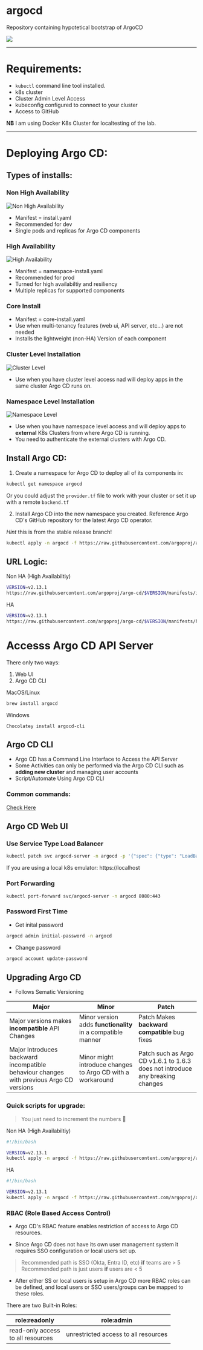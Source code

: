 # argocd
Repository containing hypotetical bootstrap of ArgoCD

<a href="https://argo-cd.readthedocs.io/en/stable/"><img src="https://argo-cd.readthedocs.io/en/stable/assets/logo.png" /></a>

---

# Requirements:
- `kubectl` command line tool installed.
- k8s cluster
- Cluster Admin Level Access
- kubeconfig configured to connect to your cluster
- Access to GitHub

**NB** I am using Docker K8s Cluster for localtesting of the lab.

---


# Deploying Argo CD:

## Types of installs:

### Non High Availability

![Non High Availability](images/non-ha.png)

- Manifest = install.yaml
- Recommended for dev
- Single pods and replicas for Argo CD components

### High Availability

![High Availability](images/ha.png)
- Manifest = namespace-install.yaml
- Recommended for prod
- Turned for high availabiltiy and resiliency
- Multiple replicas for supported components

### Core Install
- Manifest = core-install.yaml
- Use when multi-tenancy features (web ui, API server, etc...) are not needed
- Installs the lightweight (non-HA) Version of each component

### Cluster Level Installation

![Cluster Level](images/cluster-level.png)

- Use when you have cluster level access nad will deploy apps in the same cluster Argo CD runs on.

### Namespace Level Installation

![Namespace Level](images/ns-level.png)

- Use when you have namespace level access and will deploy apps to **external** K8s Clusters from where Argo CD is running.
- You need to authenticate the external clusters with Argo CD.

## Install Argo CD:

1. Create a namespace for Argo CD to deploy all of its components in:

```bash
kubectl get namespace argocd
``` 
Or you could adjust the ```provider.tf``` file to work with your cluster or set it up with a remote ```backend.tf``` 

2. Install Argo CD into the new namespace you created. Reference Argo CD's GitHub repository for the latest Argo CD operator.


*Hint* this is from the stable release branch!
```bash
kubectl apply -n argocd -f https://raw.githubusercontent.com/argoproj/argo-cd/stable/manifests/install.yaml
```
## URL Logic:

Non HA (High Availabiltiy)
```bash
VERSION=v2.13.1
https://raw.githubusercontent.com/argoproj/argo-cd/$VERSION/manifests/install.yaml
```

HA
```bash
VERSION=v2.13.1
https://raw.githubusercontent.com/argoproj/argo-cd/$VERSION/manifests/ha/install.yaml
```


# Accesss Argo CD API Server

There only two ways:

1. Web UI
2. Argo CD CLI


MacOS/Linux
```bash
brew install argocd
```

Windows
```pwsh
Chocolatey install argocd-cli
```


## Argo CD CLI

- Argo CD has a Command Line Interface to Access the API Server
- Some Activities can only be performed via the Argo CD CLI such as **adding new cluster** and managing user accounts
- Script/Automate Using Argo CD CLI

### Common commands:

[Check Here](commands.md)

## Argo CD Web UI

### Use Service Type Load Balancer

```bash
kubectl patch svc argocd-server -n argocd -p '{"spec": {"type": "LoadBalancer"}}'
```

If you are using a local k8s emulator: https://localhost

### Port Forwarding

```bash
kubectl port-forward svc/argocd-server -n argocd 8080:443
```

### Password First Time 

- Get inital password
```bash
argocd admin initial-password -n argocd
```
- Change password

```bash
argocd account update-password
```

## Upgrading Argo CD

- Follows Sematic Versioning

| Major       | Minor       | Patch      |
| -------------------------------------------------- | ----------- | -----------|
| Major versions makes **incompatible** API Changes      | Minor version adds **functionality** in a compatible manner | Patch Makes **backward compatible** bug fixes|
| Major Introduces backward incompatible behaviour changes with previous Argo CD versions| Minor might introduce changes to Argo CD with a workaround | Patch such as Argo CD v1.6.1 to 1.6.3 does not introduce any breaking changes|


### Quick scripts for upgrade:

> You just need to increment the numbers 🧐

Non HA (High Availabiltiy)

```bash
#!/bin/bash

VERSION=v2.13.1
kubectl apply -n argocd -f https://raw.githubusercontent.com/argoproj/argo-cd/${VERSION}/manifests/install.yaml
```

HA
```bash
#!/bin/bash

VERSION=v2.13.1
kubectl apply -n argocd -f https://raw.githubusercontent.com/argoproj/argo-cd/${VERSION}/manifests/ha/install.yaml
```

### RBAC (Role Based Access Control)

- Argo CD's RBAC feature enables restriction of access to Argo CD resources.

- Since Argo CD does not have its own user management system it requires SSO configuration or local users set up.

> Recommended path is SSO (Okta, Entra ID, etc) **if** teams are > 5 <br>
> Recommended path is just users **if** users are < 5

- After either SS or local users is setup in Argo CD more RBAC roles can be defined, and local users or SSO users/groups can be mapped to these roles.

There are two Built-in Roles:

| role:readonly | role:admin |
| -------------| ---------- | 
| read-only access <br> to all resources | unrestricted access to all resources |